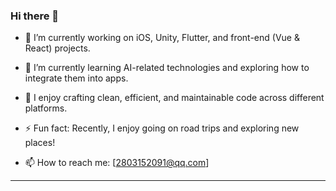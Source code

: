 ### Hi there 👋
   
- 🔭 I’m currently working on iOS, Unity, Flutter, and front-end (Vue & React) projects.
  
- 🌱 I’m currently learning AI-related technologies and exploring how to integrate them into apps.
  
- 🤔 I enjoy crafting clean, efficient, and maintainable code across different platforms.
  
- ⚡ Fun fact: Recently, I enjoy going on road trips and exploring new places!    
  
- 📫 How to reach me: [2803152091@qq.com]

---

<!--
**Coya-yan/Coya-yan** is a ✨ _special_ ✨ repository because its `README.md` (this file) appears on your GitHub profile.

Here are some ideas to get you started:

- 🔭 I’m currently working on ...
- 🌱 I’m currently learning ...
- 👯 I’m looking to collaborate on ...
- 🤔 I’m looking for help with ...
- 💬 Ask me about ...
- 📫 How to reach me: ...
- 😄 Pronouns: ...
- ⚡ Fun fact: ...
-->
